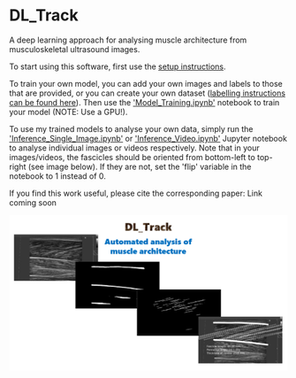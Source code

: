 # DL_Track
A deep learning approach for analysing muscle architecture from musculoskeletal ultrasound images.

To start using this software, first use the [setup instructions](https://github.com/njcronin/DL_Track/blob/master/python_setup).

To train your own model, you can add your own images and labels to those that are provided, or you can create your own dataset ([labelling instructions can be found here](https://github.com/njcronin/DL_Track/blob/master/Labelling_Instructions.pdf)). Then use the ['Model_Training.ipynb'](https://github.com/njcronin/DL_Track/blob/master/Model_Training.ipynb) notebook to train your model (NOTE: Use a GPU!).

To use my trained models to analyse your own data, simply run the ['Inference_Single_Image.ipynb'](https://github.com/njcronin/DL_Track/blob/master/Inference_Single_Image.ipynb) or ['Inference_Video.ipynb'](https://github.com/njcronin/DL_Track/blob/master/Inference_Video.ipynb) Jupyter notebook to analyse individual images or videos respectively. Note that in your images/videos, the fascicles should be oriented from bottom-left to top-right (see image below). If they are not, set the 'flip' variable in the notebook to 1 instead of 0.

If you find this work useful, please cite the corresponding paper: Link coming soon

![DL_Track image](./home_im.png)




